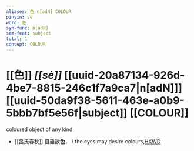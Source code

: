 ```yaml
---
aliases: 色 n[adN] COLOUR
pinyin: sè
word: 色
syn-func: n[adN]
sem-feat: subject
total: 1
concept: COLOUR 
---
```

# [[色]] *[[sè]]*  [[uuid-20a87134-926d-4be7-8815-246c1f7a9ca7|n[adN]]] [[uuid-50da9f38-5611-463e-a0b9-5bbb7bf5e56f|subject]] [[COLOUR]]
coloured object of any kind
 - [[呂氏春秋]] 目雖欲**色**， / the eyes may desire colours,[HXWD](https://hxwd.org/textview.html?location=KR3j0009_tls_002-11a.8)